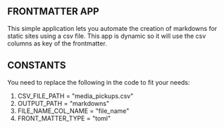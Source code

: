 ## FRONTMATTER APP

This simple application lets you automate the creation of markdowns for static sites using a csv file. This app is dynamic so it will use the csv columns as key of the frontmatter.

## CONSTANTS

You need to replace the following in the code to fit your needs:
1. CSV_FILE_PATH = "media_pickups.csv"
2. OUTPUT_PATH = "markdowns"
3. FILE_NAME_COL_NAME = "file_name"
4. FRONT_MATTER_TYPE = "toml" 
